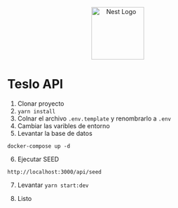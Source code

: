 <p align="center">
  <a href="http://nestjs.com/" target="blank"><img src="https://nestjs.com/img/logo-small.svg" width="120" alt="Nest Logo" /></a>
</p>

# Teslo API

1. Clonar proyecto
2. ```yarn install```
3. Colnar el archivo ```.env.template``` y renombrarlo a ```.env```
4. Cambiar las varibles de entorno
5. Levantar la base de datos
```
docker-compose up -d
```
6. Ejecutar SEED
```
http://localhost:3000/api/seed
```

7. Levantar ```yarn start:dev```

8. Listo

